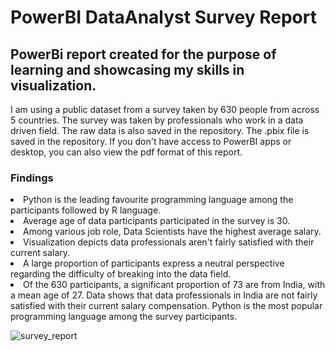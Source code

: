# PowerBI DataAnalyst Survey Report

## PowerBi report created for the purpose of learning and showcasing my skills in visualization. 

I am using a public dataset from a survey taken by 630 people from across 5 countries. The survey was taken by professionals who work in a data driven field. The raw data is also saved in the repository. 
The .pbix file is saved in the repository. If you don't have access to PowerBI apps or desktop, you can also view the pdf format of this report. 

### Findings
<li> Python is the leading favourite programming language among the participants followed by R language.
<li> Average age of data participants participated in the survey is 30.
<li> Among various job role, Data Scientists have the highest average salary.
<li> Visualization depicts data professionals aren't fairly satisfied with their current salary.
<li> A large proportion of participants express a neutral perspective regarding the difficulty of breaking into the data field.
<li> Of the 630 participants, a significant proportion of 73 are from India, with a mean age of 27. Data shows that data professionals in India are not fairly satisfied with their current salary compensation. Python is the most popular programming language among the survey participants.


![survey_report](https://user-images.githubusercontent.com/114509328/196950059-99dcf498-83f9-4a87-bd2f-605ba60f0de9.jpg)
